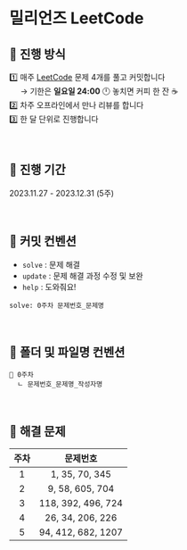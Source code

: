 # 밀리언즈 LeetCode

## 📌 진행 방식

1️⃣ 매주 [LeetCode](https://leetcode.com/problemset/all/) 문제 4개를 풀고 커밋합니다 <br>
&nbsp;&nbsp;&nbsp;&nbsp; → 기한은 **일요일 24:00** 🕛 놓치면 커피 한 잔 ☕ <br>
2️⃣ 차주 오프라인에서 만나 리뷰를 합니다 <br>
3️⃣ 한 달 단위로 진행합니다

<br>

## 📅 진행 기간

2023.11.27 - 2023.12.31 (5주)

<br>

## 💬 커밋 컨벤션

- `solve` : 문제 해결
- `update` : 문제 해결 과정 수정 및 보완
- `help` : 도와줘요!
```
solve: 0주차 문제번호_문제명
```

<br>

## 📁 폴더 및 파일명 컨벤션

```
📂 0주차
  ㄴ 문제번호_문제명_작성자명
```

<br>


## 🚩 해결 문제

| 주차 |    &nbsp;&nbsp;&nbsp;&nbsp;&nbsp;&nbsp;&nbsp;&nbsp;문제번호&nbsp;&nbsp;&nbsp;&nbsp;&nbsp;&nbsp;&nbsp;&nbsp;    |
| :--: | :------------: |
|  1   | 1, 35, 70, 345 |
|  2   | 9, 58, 605, 704 |
|  3   | 118, 392, 496, 724 |
|  4   | 26, 34, 206, 226 |
|  5   | 94, 412, 682, 1207 |

